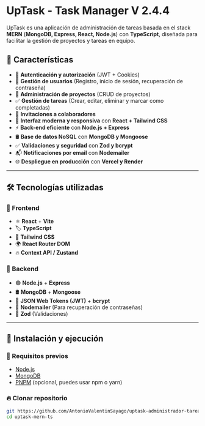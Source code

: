 # UpTask - Task Manager V 2.4.4

UpTask es una aplicación de administración de tareas basada en el stack **MERN** (**MongoDB, Express, React, Node.js**) con **TypeScript**, diseñada para facilitar la gestión de proyectos y tareas en equipo.

## 🚀 Características

- 🔐 **Autenticación y autorización** (JWT + Cookies)
- 👥 **Gestión de usuarios** (Registro, inicio de sesión, recuperación de contraseña)
- 📌 **Administración de proyectos** (CRUD de proyectos)
- ✅ **Gestión de tareas** (Crear, editar, eliminar y marcar como completadas)
- 📩 **Invitaciones a colaboradores**
- 🎨 **Interfaz moderna y responsiva** con **React + Tailwind CSS**
- ⚡ **Back-end eficiente** con **Node.js + Express**
- 🛢 **Base de datos NoSQL** con **MongoDB y Mongoose**
- ✅ **Validaciones y seguridad** con **Zod y bcrypt**
- 📬 **Notificaciones por email** con **Nodemailer**
- 🌐 **Despliegue en producción** con **Vercel y Render**

---

## 🛠️ Tecnologías utilizadas
### 📌 Frontend
- ⚛️ **React** + **Vite**
- 🏷 **TypeScript**
- 🎨 **Tailwind CSS**
- 🌍 **React Router DOM**
- 🔥 **Context API / Zustand**

### 📌 Backend
- 🟢 **Node.js** + **Express**
- 🛢 **MongoDB** + **Mongoose**
- 🔑 **JSON Web Tokens (JWT)** + **bcrypt**
- 📧 **Nodemailer** (Para recuperación de contraseñas)
- 📝 **Zod** (Validaciones)

---

## 🚀 Instalación y ejecución

### 🔧 Requisitos previos

- [Node.js](https://nodejs.org/)
- [MongoDB](https://www.mongodb.com/)
- [PNPM](https://pnpm.io/) (opcional, puedes usar npm o yarn)

### 🔥 Clonar repositorio

```bash
git https://github.com/AntonioValentinSayago/uptask-administrador-tareas-ts
cd uptask-mern-ts
